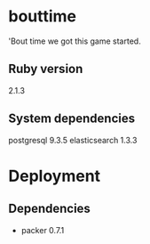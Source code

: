 bouttime
===

'Bout time we got this game started.

Ruby version
---
2.1.3

System dependencies
--
postgresql 9.3.5
elasticsearch 1.3.3

Deployment
===
Dependencies
---
- packer 0.7.1
